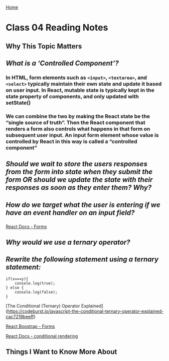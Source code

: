 [Home](https://pgmorales76.github.io/reading_notes_301/)

# Class 04 Reading Notes

## Why This Topic Matters

## *What is a ‘Controlled Component’?*

### In HTML, form elements such as `<input>`, `<textarea>`, and `<select>` typically maintain their own state and update it based on user input. In React, mutable state is typically kept in the state property of components, and only updated with setState()

### We can combine the two by making the React state be the “single source of truth”. Then the React component that renders a form also controls what happens in that form on subsequent user input. An input form element whose value is controlled by React in this way is called a **“controlled component”**

## *Should we wait to store the users responses from the form into state when they submit the form OR should we update the state with their responses as soon as they enter them? Why?*

###

## *How do we target what the user is entering if we have an event handler on an input field?*

###

[React Docs - Forms](https://reactjs.org/docs/forms.html)

## *Why would we use a ternary operator?*

### 

## *Rewrite the following statement using a ternary statement:*

    if(x===y){
        console.log(true);
    } else {
        console.log(false);
    }


[The Conditional (Ternary) Operator Explained] (https://codeburst.io/javascript-the-conditional-ternary-operator-explained-cac7218beeff)

[React Boostrap - Forms](https://react-bootstrap.github.io/forms/overview/)

[React Docs - conditional rendering](https://reactjs.org/docs/conditional-rendering.html)

## Things I Want to Know More About

###
